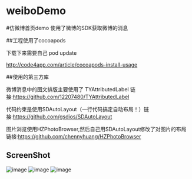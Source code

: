# weiboDemo

#仿微博首页demo
使用了微博的SDK获取微博的消息

##工程使用了cocoapods

下载下来需要自己 pod update

http://code4app.com/article/cocoapods-install-usage

##使用的第三方库

微博消息中的图文排版主要使用了 TYAttributedLabel 链接:https://github.com/12207480/TYAttributedLabel

代码约束是使用SDAutoLayout（一行代码搞定自动布局！）链接:https://github.com/gsdios/SDAutoLayout

图片浏览使用HZPhotoBrowser,然后自己用SDAutoLayout修改了对图片的布局  链接:https://github.com/chennyhuang/HZPhotoBrowser


## ScreenShot

![image][image-1]
![image][image-2]
![image][image-3]



[image-1]: http://ww3.sinaimg.cn/mw690/d7605a45gw1f2g6au0fwcg20hs0qou0x.gif

[image-2]: http://ww4.sinaimg.cn/mw690/d7605a45gw1f2g6b2cfzij20k00zkgon.jpg

[image-3]: http://ww1.sinaimg.cn/mw690/d7605a45gw1f2g6b8ii04j20yi1pcaqg.jpg